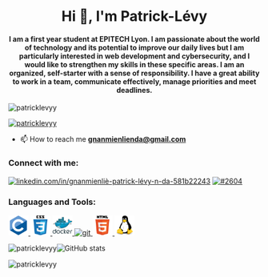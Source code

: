 <h1 align="center">Hi 👋, I'm Patrick-Lévy</h1>
<h4 align="center">I am a first year student at EPITECH Lyon. I am passionate about the world of technology and its potential to improve our daily lives but I am particularly interested in web development and cybersecurity, and I would like to strengthen my skills in these specific areas. I am an organized, self-starter with a sense of responsibility. I have a great ability to work in a team, communicate effectively, manage priorities and meet deadlines.</h4>

<p align="left"> <img src="https://komarev.com/ghpvc/?username=patricklevyy&label=Profile%20views&color=0e75b6&style=flat" alt="patricklevyy" /> </p>

<p align="left"> <a href="https://github.com/ryo-ma/github-profile-trophy"><img src="https://github-profile-trophy.vercel.app/?username=patricklevyy" alt="patricklevyy" /></a> </p>

- 📫 How to reach me **gnanmienlienda@gmail.com**

<h3 align="left">Connect with me:</h3>
<p align="left">
<a href="https://linkedin.com/in/linkedin.com/in/gnanmienliè-patrick-lévy-n-da-581b22243" target="blank"><img align="center" src="https://raw.githubusercontent.com/rahuldkjain/github-profile-readme-generator/master/src/images/icons/Social/linked-in-alt.svg" alt="linkedin.com/in/gnanmienliè-patrick-lévy-n-da-581b22243" height="30" width="40" /></a>
<a href="https://discord.gg/#2604" target="blank"><img align="center" src="https://raw.githubusercontent.com/rahuldkjain/github-profile-readme-generator/master/src/images/icons/Social/discord.svg" alt="#2604" height="30" width="40" /></a>
</p>

<h3 align="left">Languages and Tools:</h3>
<p align="left"> <a href="https://www.cprogramming.com/" target="_blank" rel="noreferrer"> <img src="https://raw.githubusercontent.com/devicons/devicon/master/icons/c/c-original.svg" alt="c" width="40" height="40"/> </a> <a href="https://www.w3schools.com/css/" target="_blank" rel="noreferrer"> <img src="https://raw.githubusercontent.com/devicons/devicon/master/icons/css3/css3-original-wordmark.svg" alt="css3" width="40" height="40"/> </a> <a href="https://www.docker.com/" target="_blank" rel="noreferrer"> <img src="https://raw.githubusercontent.com/devicons/devicon/master/icons/docker/docker-original-wordmark.svg" alt="docker" width="40" height="40"/> </a> <a href="https://git-scm.com/" target="_blank" rel="noreferrer"> <img src="https://www.vectorlogo.zone/logos/git-scm/git-scm-icon.svg" alt="git" width="40" height="40"/> </a> <a href="https://www.w3.org/html/" target="_blank" rel="noreferrer"> <img src="https://raw.githubusercontent.com/devicons/devicon/master/icons/html5/html5-original-wordmark.svg" alt="html5" width="40" height="40"/> </a> <a href="https://www.linux.org/" target="_blank" rel="noreferrer"> <img src="https://raw.githubusercontent.com/devicons/devicon/master/icons/linux/linux-original.svg" alt="linux" width="40" height="40"/> </a> </p>

<p><img align="left" src="https://github-readme-stats.vercel.app/api/top-langs?username=patricklevyy&show_icons=true&locale=en&layout=compact" alt="patricklevyy" /></p>

<!-- <p>&nbsp;<img align="center" src="https://github-readme-stats.vercel.app/api?username=patricklevyy&show_icons=true&locale=en" alt="patricklevyy" /></p> -->

![GitHub stats](https://github-readme-stats.vercel.app/api?username=patricklevyy&show_icons=true&count_private=true&theme=nord&hide=prs,issues,contribs)

<p><img align="center" src="https://github-readme-streak-stats.herokuapp.com/?user=patricklevyy&" alt="patricklevyy" /></p>

